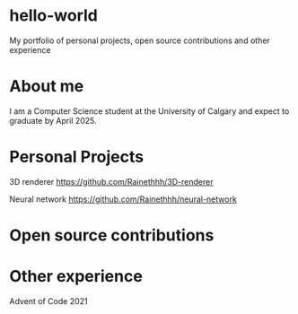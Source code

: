 # hello-world
My portfolio of personal projects, open source contributions and other experience

# About me
I am a Computer Science student at the University of Calgary and expect to graduate by April 2025.

# Personal Projects
3D renderer
https://github.com/Rainethhh/3D-renderer

Neural network
https://github.com/Rainethhh/neural-network

# Open source contributions

# Other experience
Advent of Code 2021

